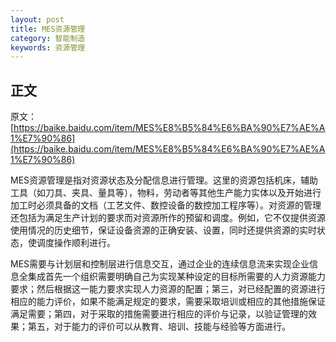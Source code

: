 ```yaml
---
layout: post
title: MES资源管理
category: 智能制造
keywords: 资源管理
---
```

## 正文

原文：[https://baike.baidu.com/item/MES%E8%B5%84%E6%BA%90%E7%AE%A1%E7%90%86](https://baike.baidu.com/item/MES%E8%B5%84%E6%BA%90%E7%AE%A1%E7%90%86)

MES资源管理是指对资源状态及分配信息进行管理。这里的资源包括机床，辅助工具（如刀具、夹具、量具等），物料，劳动者等其他生产能力实体以及开始进行加工时必须具备的文档（工艺文件、数控设备的数控加工程序等）。对资源的管理还包括为满足生产计划的要求而对资源所作的预留和调度。例如，它不仅提供资源使用情况的历史细节，保证设备资源的正确安装、设置，同时还提供资源的实时状态，使调度操作顺利进行。 

MES需要与计划层和控制层进行信息交互，通过企业的连续信息流来实现企业信息全集成首先一个组织需要明确自己为实现某种设定的目标所需要的人力资源能力要求；然后根据这一能力要求实现人力资源的配置；第三，对已经配置的资源进行相应的能力评价，如果不能满足规定的要求，需要采取培训或相应的其他措施保证满足需要；第四，对于采取的措施需要进行相应的评价与记录，以验证管理的效果；第五，对于能力的评价可以从教育、培训、技能与经验等方面进行。

